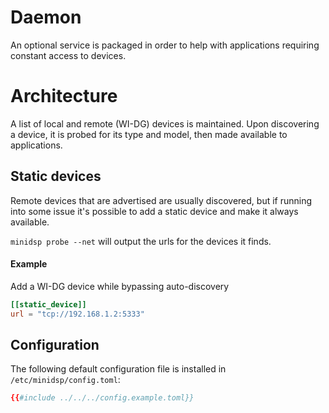 # Daemon
An optional service is packaged in order to help with applications requiring constant access to devices.

# Architecture
A list of local and remote (WI-DG) devices is maintained. Upon discovering a device, it is probed for its type and model, then made available to applications. 

## Static devices
Remote devices that are advertised are usually discovered, but if running into some issue it's possible to add a static device and make it always available.

`minidsp probe --net` will output the urls for the devices it finds. 

#### Example
Add a WI-DG device while bypassing auto-discovery
```toml
[[static_device]]
url = "tcp://192.168.1.2:5333"
```

## Configuration
The following default configuration file is installed in `/etc/minidsp/config.toml`:
```toml
{{#include ../../../config.example.toml}}
```